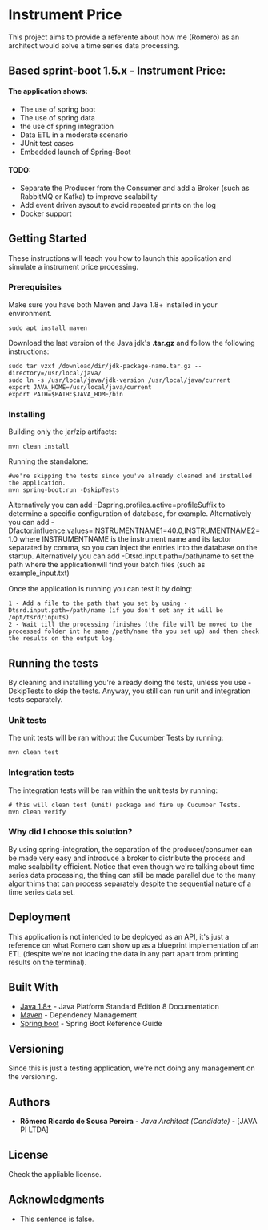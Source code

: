 # Instrument Price

This project aims to provide a referente about how me (Romero) as an architect would solve a time series data processing. 

## Based sprint-boot 1.5.x - Instrument Price:
 
#### The application shows:
* The use of spring boot
* The use of spring data
* the use of spring integration
* Data ETL in a moderate scenario
* JUnit test cases
* Embedded launch of Spring-Boot 

#### TODO:
* Separate the Producer from the Consumer and add a Broker (such as RabbitMQ or Kafka) to improve scalability
* Add event driven sysout to avoid repeated prints on the log
* Docker support

## Getting Started

These instructions will teach you how to launch this application and simulate a instrument price processing.

### Prerequisites

Make sure you have both Maven and Java 1.8+ installed in your environment.

```
sudo apt install maven
```
Download the last version of the Java jdk's **.tar.gz** and follow the following instructions:
```
sudo tar vzxf /download/dir/jdk-package-name.tar.gz --directory=/usr/local/java/
sudo ln -s /usr/local/java/jdk-version /usr/local/java/current
export JAVA_HOME=/usr/local/java/current
export PATH=$PATH:$JAVA_HOME/bin
```

### Installing


Building only the jar/zip artifacts:

```
mvn clean install
```

Running the standalone:

```
#we're skipping the tests since you've already cleaned and installed the application.
mvn spring-boot:run -DskipTests
```
Alternatively you can add -Dspring.profiles.active=profileSuffix to determine a specific configuration of database, for example.
Alternatively you can add -Dfactor.influence.values=INSTRUMENTNAME1=40.0,INSTRUMENTNAME2=1.0 where INSTRUMENTNAME is the instrument name and its factor separated by comma, so you can inject the entries into the database on the startup.
Alternatively you can add -Dtsrd.input.path=/path/name to set the path where the applicationwill find your batch files (such as example_input.txt)

Once the application is running you can test it by doing:
```
1 - Add a file to the path that you set by using -Dtsrd.input.path=/path/name (if you don't set any it will be /opt/tsrd/inputs)
2 - Wait till the processing finishes (the file will be moved to the processed folder int he same /path/name tha you set up) and then check the results on the output log.
```

## Running the tests

By cleaning and installing you're already doing the tests, unless you use -DskipTests to skip the tests. Anyway, you still can run unit and integration tests separately.

### Unit tests

The unit tests will be ran without the Cucumber Tests by running:

```
mvn clean test
```
### Integration tests

The integration tests will be ran within the unit tests by running:

```
# this will clean test (unit) package and fire up Cucumber Tests.
mvn clean verify
```

### Why did I choose this solution?
By using spring-integration, the separation of the producer/consumer can be made very easy and introduce a broker to distribute the process and make scalability efficient.
Notice that even though we're talking about time series data processing, the thing can still be made parallel due to the many algorithims that can process separately despite the sequential nature of a time series data set.

## Deployment

This application is not intended to be deployed as an API, it's just a reference on what Romero can show up as a blueprint implementation of an ETL (despite we're not loading the data in any part apart from printing results on the terminal).

## Built With

* [Java 1.8+](http://docs.oracle.com/javase/8/docs/) - Java Platform Standard Edition 8 Documentation
* [Maven](https://maven.apache.org/) - Dependency Management
* [Spring boot](https://docs.spring.io/spring-boot/docs/1.5.x/reference/htmlsingle/) - Spring Boot Reference Guide

## Versioning

Since this is just a testing application, we're not doing any management on the versioning.

## Authors

* **Rômero Ricardo de Sousa Pereira** - *Java Architect (Candidate)* - [JAVA PI LTDA]

## License

Check the appliable license.

## Acknowledgments

* This sentence is false.
